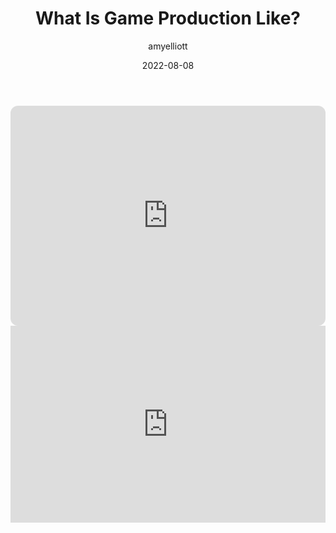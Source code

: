 ﻿---
layout: post
title:  "What Is Game Production Like?"
type: "Podcast"
color: "background-color: #87205d"
summary: "In this episode Game Dev London host, Amy talks to Eden about Production in the game industry, and how she has found it! As well as some tips which she has to give to anyone who aspires to carve a route into production! The Game Producers Toolbox by Heather Maxwell Chandler: books.google.co.uk/books/about/The_Game_Production_Toolbox.html"
author: amyelliott
date: '2022-08-08'
category: ['game-dev-london']
thumbnail: /assets/img/posts/GDL/ProductionFuturLab/cover.png
keywords: gamedevlondon, podcast
permalink: /blog/GDL/what-is-game-production
usemathjax: true
---
<iframe style="border-radius:12px" src="https://open.spotify.com/embed/episode/2y3amkjkUI2uR6tAfF8KkB?utm_source=generator" width="100%" height="352" frameBorder="0" allowfullscreen="" allow="autoplay; clipboard-write; encrypted-media; fullscreen; picture-in-picture"></iframe>
<div class="video-container" style="padding-top: 0px !important">
	<iframe width="100%" height="315" src="https://www.youtube.com/embed/t6_xWfqHckA" title="YouTube video player" frameborder="0" allow="accelerometer; autoplay; clipboard-write; encrypted-media; gyroscope; picture-in-picture" allowfullscreen></iframe>
</div>